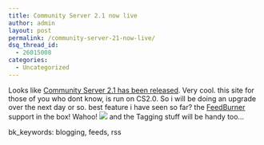 ```yaml
---
title: Community Server 2.1 now live
author: admin
layout: post
permalink: /community-server-21-now-live/
dsq_thread_id:
  - 26015008
categories:
  - Uncategorized
---
```

Looks like [Community Server 2.1 has been released][1]. Very cool. this site for those of you who dont know, is run on CS2.0. So i will be doing an upgrade over the next day or so. best feature i have seen so far? the [FeedBurner][2] support in the box! Wahoo! ![][3]&nbsp;and the Tagging stuff will be handy too&hellip;

bk_keywords: blogging, feeds, rss

 [1]: http://weblogs.asp.net/rhoward/archive/2006/08/09/Community-Server-2.1-Now-Available.aspx
 [2]: http://www.feedburner.com/
 [3]: http://lsnbackup.nfshost.com/smile1.gif